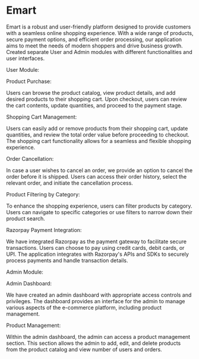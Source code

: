 # Emart

Emart is a robust and user-friendly platform designed to provide customers with a seamless online shopping experience. With a wide range of products, secure payment options, and efficient order processing, our application aims to meet the needs of modern shoppers and drive business growth.
Created separate User and Admin modules with different functionalities and user interfaces.

User Module:

Product Purchase:

Users can browse the product catalog, view product details, and add desired products to their shopping cart.
Upon checkout, users can review the cart contents, update quantities, and proceed to the payment stage.

Shopping Cart Management:

Users can easily add or remove products from their shopping cart, update quantities, and review the total order value before proceeding to checkout.
The shopping cart functionality allows for a seamless and flexible shopping experience.

Order Cancellation:

In case a user wishes to cancel an order, we provide an option to cancel the order before it is shipped.
Users can access their order history, select the relevant order, and initiate the cancellation process.

Product Filtering by Category:

To enhance the shopping experience, users can filter products by category.
Users can navigate to specific categories or use filters to narrow down their product search.

Razorpay Payment Integration:

We have integrated Razorpay as the payment gateway to facilitate secure transactions.
Users can choose to pay using credit cards, debit cards, or UPI.
The application integrates with Razorpay's APIs and SDKs to securely process payments and handle transaction details.

Admin Module:

Admin Dashboard:

We have created an admin dashboard with appropriate access controls and privileges. The dashboard provides an interface for the admin to manage various aspects of the e-commerce platform, including product management.

Product Management:

Within the admin dashboard, the admin can access a product management section. This section allows the admin to add, edit, and delete products from the product catalog and view number of users and orders.
